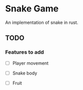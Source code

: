 
# Snake Game


An implementation of snake in rust.


## TODO


### Features to add


- [ ] Player movement
- [ ] Snake body
- [ ] Fruit

